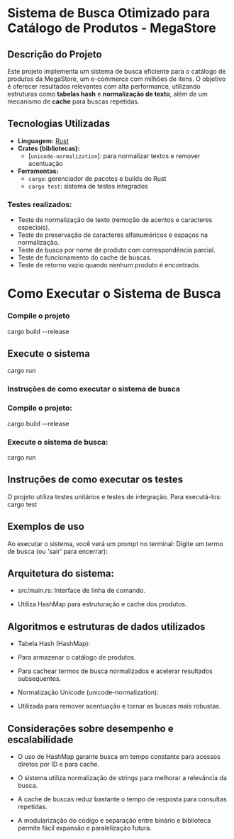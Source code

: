 # Sistema de Busca Otimizado para Catálogo de Produtos - MegaStore

## Descrição do Projeto

Este projeto implementa um sistema de busca eficiente para o catálogo de produtos da MegaStore, um e-commerce com milhões de itens. O objetivo é oferecer resultados relevantes com alta performance, utilizando estruturas como **tabelas hash** e **normalização de texto**, além de um mecanismo de **cache** para buscas repetidas.

## Tecnologias Utilizadas

- **Linguagem:** [Rust](https://www.rust-lang.org/)
- **Crates (bibliotecas):**
  - [`unicode-normalization`]: para normalizar textos e remover acentuação
- **Ferramentas:**
  - `cargo`: gerenciador de pacotes e builds do Rust
  - `cargo test`: sistema de testes integrados
 
### Testes realizados:
- Teste de normalização de texto (remoção de acentos e caracteres especiais).
- Teste de preservação de caracteres alfanuméricos e espaços na normalização.
- Teste de busca por nome de produto com correspondência parcial.
- Teste de funcionamento do cache de buscas.
- Teste de retorno vazio quando nenhum produto é encontrado.

# Como Executar o Sistema de Busca

### Compile o projeto
cargo build --release

## Execute o sistema
cargo run

### Instruções de como executar o sistema de busca

### Compile o projeto:
cargo build --release


### Execute o sistema de busca:
cargo run


## Instruções de como executar os testes
  O projeto utiliza testes unitários e testes de integração. Para executá-los:
cargo test


## Exemplos de uso
  Ao executar o sistema, você verá um prompt no terminal:
Digite um termo de busca (ou 'sair' para encerrar):


## Arquitetura do sistema:

* src/main.rs: Interface de linha de comando.

* Utiliza HashMap para estruturação e cache dos produtos.


## Algoritmos e estruturas de dados utilizados

* Tabela Hash (HashMap):

* Para armazenar o catálogo de produtos.

* Para cachear termos de busca normalizados e acelerar resultados subsequentes.

* Normalização Unicode (unicode-normalization):

* Utilizada para remover acentuação e tornar as buscas mais robustas.


## Considerações sobre desempenho e escalabilidade

* O uso de HashMap garante busca em tempo constante para acessos diretos por ID e para cache.

* O sistema utiliza normalização de strings para melhorar a relevância da busca.

* A cache de buscas reduz bastante o tempo de resposta para consultas repetidas.

* A modularização do código e separação entre binário e biblioteca permite fácil expansão e paralelização futura.

